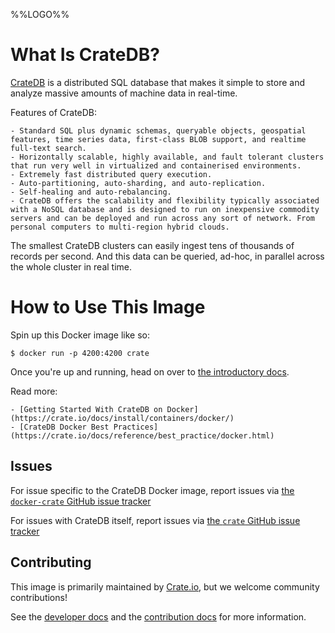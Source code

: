 %%LOGO%%

# What Is CrateDB?

[CrateDB](github.com/crate/crate) is a distributed SQL database that makes it simple to store and analyze massive amounts of machine data in real-time.

Features of CrateDB:

	- Standard SQL plus dynamic schemas, queryable objects, geospatial features, time series data, first-class BLOB support, and realtime full-text search.
	- Horizontally scalable, highly available, and fault tolerant clusters that run very well in virtualized and containerised environments.
	- Extremely fast distributed query execution.
	- Auto-partitioning, auto-sharding, and auto-replication.
	- Self-healing and auto-rebalancing.
	- CrateDB offers the scalability and flexibility typically associated with a NoSQL database and is designed to run on inexpensive commodity servers and can be deployed and run across any sort of network. From personal computers to multi-region hybrid clouds.

The smallest CrateDB clusters can easily ingest tens of thousands of records per second. And this data can be queried, ad-hoc, in parallel across the whole cluster in real time.

# How to Use This Image

Spin up this Docker image like so:

	$ docker run -p 4200:4200 crate

Once you're up and running, head on over to [the introductory docs](https://crate.io/docs/stable/hello.html).

Read more:

	- [Getting Started With CrateDB on Docker](https://crate.io/docs/install/containers/docker/)
	- [CrateDB Docker Best Practices](https://crate.io/docs/reference/best_practice/docker.html)

## Issues

For issue specific to the CrateDB Docker image, report issues via [the `docker-crate` GitHub issue tracker](https://github.com/crate/docker-crate/issues)

For issues with CrateDB itself, report issues via [the `crate` GitHub issue tracker](https://github.com/crate/crate/issues)

## Contributing

This image is primarily maintained by [Crate.io](http://crate.io/), but we welcome community contributions!

See the [developer docs](https://github.com/crate/docker-crateblob/master/DEVELOP.rst) and the [contribution docs](https://github.com/crate/docker-crate/blob/master/CONTRIBUTING.rst) for more information.
